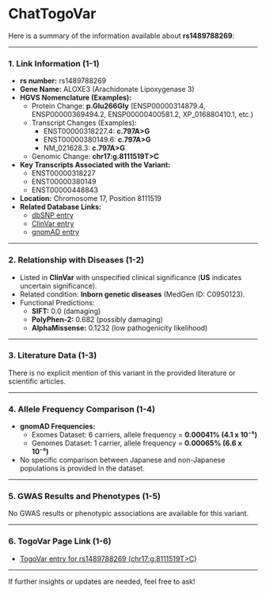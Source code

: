 # ChatTogoVar

Here is a summary of the information available about **rs1489788269**:

---

### 1. Link Information (1-1)
- **rs number:** rs1489788269
- **Gene Name:** ALOXE3 (Arachidonate Lipoxygenase 3)
- **HGVS Nomenclature (Examples):**
  - Protein Change: **p.Glu266Gly** (ENSP00000314879.4, ENSP00000369494.2, ENSP00000400581.2, XP_016880410.1, etc.)
  - Transcript Changes (Examples):
    - ENST00000318227.4: **c.797A>G**
    - ENST00000380149.6: **c.797A>G**
    - NM_021628.3: **c.797A>G**
  - Genomic Change: **chr17:g.8111519T>C**
- **Key Transcripts Associated with the Variant:**
  - ENST00000318227
  - ENST00000380149
  - ENST00000448843
- **Location:** Chromosome 17, Position 8111519
- **Related Database Links:**
  - [dbSNP entry](https://identifiers.org/dbsnp/rs1489788269)
  - [ClinVar entry](https://www.ncbi.nlm.nih.gov/clinvar/variation/2525952)
  - [gnomAD entry](https://gnomad.broadinstitute.org/variant/17-8111519-T-C?dataset=gnomad_r4)

---

### 2. Relationship with Diseases (1-2)
- Listed in **ClinVar** with unspecified clinical significance (**US** indicates uncertain significance).
- Related condition: **Inborn genetic diseases** (MedGen ID: C0950123).
- Functional Predictions:
  - **SIFT:** 0.0 (damaging)
  - **PolyPhen-2:** 0.682 (possibly damaging)
  - **AlphaMissense:** 0.1232 (low pathogenicity likelihood)

---

### 3. Literature Data (1-3)
There is no explicit mention of this variant in the provided literature or scientific articles.

---

### 4. Allele Frequency Comparison (1-4)
- **gnomAD Frequencies:**
  - Exomes Dataset: 6 carriers, allele frequency = **0.00041% (4.1 x 10⁻⁵)**
  - Genomes Dataset: 1 carrier, allele frequency = **0.00065% (6.6 x 10⁻⁵)**
- No specific comparison between Japanese and non-Japanese populations is provided in the dataset.

---

### 5. GWAS Results and Phenotypes (1-5)
No GWAS results or phenotypic associations are available for this variant.

---

### 6. TogoVar Page Link (1-6)
- [TogoVar entry for rs1489788269 (chr17:g.8111519T>C)](https://togovar.biosciencedbc.jp/variant/chr17:g.8111519T>C)

---

If further insights or updates are needed, feel free to ask!